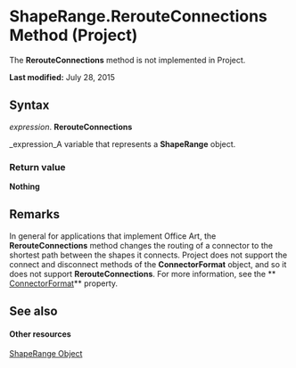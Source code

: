 
# ShapeRange.RerouteConnections Method (Project)
The  **RerouteConnections** method is not implemented in Project.

 **Last modified:** July 28, 2015


## Syntax

 _expression_. **RerouteConnections**

 _expression_A variable that represents a  **ShapeRange** object.


### Return value

 **Nothing**


## Remarks

In general for applications that implement Office Art, the  **RerouteConnections** method changes the routing of a connector to the shortest path between the shapes it connects. Project does not support the connect and disconnect methods of the **ConnectorFormat** object, and so it does not support **RerouteConnections**. For more information, see the  ** [ConnectorFormat](7193b3aa-2e3f-d349-c398-d30e2878ceaa.md)** property.


## See also


#### Other resources


 [ShapeRange Object](315031aa-4b8c-424b-26e7-ce15897beb05.md)
